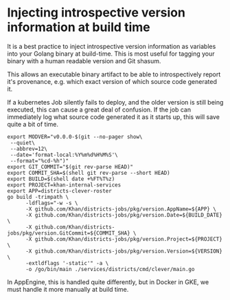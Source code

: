 # Injecting introspective version information at build time

It is a best practice to inject introspective version information as
variables into your Golang binary at build-time.
This is most useful for tagging your binary with a human readable version and
Git shasum.

This allows an executable binary artifact to be able to introspectively report
it's provenance, e.g. which exact version of which source code generated it.

If a kubernetes Job silently fails to deploy, and the older version is still
being executed, this can cause a great deal of confusion. If the job can
immediately log what source code generated it as it starts up, this will
save quite a bit of time.

```
export MODVER="v0.0.0-$(git --no-pager show\
 --quiet\
 --abbrev=12\
 --date='format-local:%Y%m%d%H%M%S'\
 --format="%cd-%h")"
export GIT_COMMIT="$(git rev-parse HEAD)"
export COMMIT_SHA=$(shell git rev-parse --short HEAD)
export BUILD=$(shell date +%FT%T%z)
export PROJECT=khan-internal-services
export APP=districts-clever-roster
go build -trimpath \
      -ldflags="-w -s \
      -X github.com/Khan/districts-jobs/pkg/version.AppName=${APP} \
      -X github.com/Khan/districts-jobs/pkg/version.Date=${BUILD_DATE} \
      -X github.com/Khan/districts-jobs/pkg/version.GitCommit=${COMMIT_SHA} \
      -X github.com/Khan/districts-jobs/pkg/version.Project=${PROJECT} \
      -X github.com/Khan/districts-jobs/pkg/version.Version=${VERSION} \
      -extldflags '-static'" -a \
      -o /go/bin/main ./services/districts/cmd/clever/main.go
```

In AppEngine, this is handled quite differently, but in Docker in GKE, we must
handle it more manually at build time.

